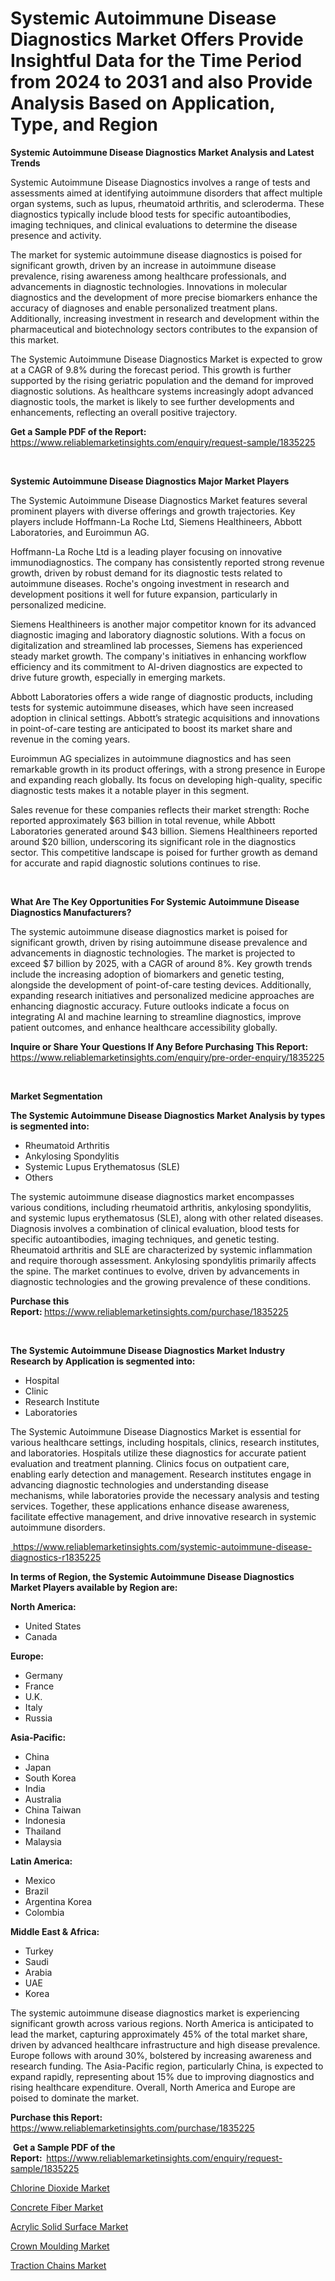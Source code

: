 <p><h1>Systemic Autoimmune Disease Diagnostics Market Offers Provide Insightful Data for the Time Period from 2024 to 2031 and also Provide Analysis Based on Application, Type, and Region</h1></p><p><strong>Systemic Autoimmune Disease Diagnostics Market Analysis and Latest Trends</strong></p>
<p><p>Systemic Autoimmune Disease Diagnostics involves a range of tests and assessments aimed at identifying autoimmune disorders that affect multiple organ systems, such as lupus, rheumatoid arthritis, and scleroderma. These diagnostics typically include blood tests for specific autoantibodies, imaging techniques, and clinical evaluations to determine the disease presence and activity.</p><p>The market for systemic autoimmune disease diagnostics is poised for significant growth, driven by an increase in autoimmune disease prevalence, rising awareness among healthcare professionals, and advancements in diagnostic technologies. Innovations in molecular diagnostics and the development of more precise biomarkers enhance the accuracy of diagnoses and enable personalized treatment plans. Additionally, increasing investment in research and development within the pharmaceutical and biotechnology sectors contributes to the expansion of this market.</p><p>The Systemic Autoimmune Disease Diagnostics Market is expected to grow at a CAGR of 9.8% during the forecast period. This growth is further supported by the rising geriatric population and the demand for improved diagnostic solutions. As healthcare systems increasingly adopt advanced diagnostic tools, the market is likely to see further developments and enhancements, reflecting an overall positive trajectory.</p></p>
<p><strong>Get a Sample PDF of the Report:&nbsp;</strong> <a href="https://www.reliablemarketinsights.com/enquiry/request-sample/1835225?utm_campaign=1620&utm_medium=2&utm_source=Github&utm_content=ia&utm_term=16102024&utm_id=systemic-autoimmune-disease-diagnostics">https://www.reliablemarketinsights.com/enquiry/request-sample/1835225</a></p>
<p>&nbsp;</p>
<p><strong>Systemic Autoimmune Disease Diagnostics Major Market Players</strong></p>
<p><p>The Systemic Autoimmune Disease Diagnostics Market features several prominent players with diverse offerings and growth trajectories. Key players include Hoffmann-La Roche Ltd, Siemens Healthineers, Abbott Laboratories, and Euroimmun AG.</p><p>Hoffmann-La Roche Ltd is a leading player focusing on innovative immunodiagnostics. The company has consistently reported strong revenue growth, driven by robust demand for its diagnostic tests related to autoimmune diseases. Roche's ongoing investment in research and development positions it well for future expansion, particularly in personalized medicine.</p><p>Siemens Healthineers is another major competitor known for its advanced diagnostic imaging and laboratory diagnostic solutions. With a focus on digitalization and streamlined lab processes, Siemens has experienced steady market growth. The company's initiatives in enhancing workflow efficiency and its commitment to AI-driven diagnostics are expected to drive future growth, especially in emerging markets.</p><p>Abbott Laboratories offers a wide range of diagnostic products, including tests for systemic autoimmune diseases, which have seen increased adoption in clinical settings. Abbott’s strategic acquisitions and innovations in point-of-care testing are anticipated to boost its market share and revenue in the coming years.</p><p>Euroimmun AG specializes in autoimmune diagnostics and has seen remarkable growth in its product offerings, with a strong presence in Europe and expanding reach globally. Its focus on developing high-quality, specific diagnostic tests makes it a notable player in this segment.</p><p>Sales revenue for these companies reflects their market strength: Roche reported approximately $63 billion in total revenue, while Abbott Laboratories generated around $43 billion. Siemens Healthineers reported around $20 billion, underscoring its significant role in the diagnostics sector. This competitive landscape is poised for further growth as demand for accurate and rapid diagnostic solutions continues to rise.</p></p>
<p>&nbsp;</p>
<p><strong>What Are The Key Opportunities For Systemic Autoimmune Disease Diagnostics Manufacturers?</strong></p>
<p><p>The systemic autoimmune disease diagnostics market is poised for significant growth, driven by rising autoimmune disease prevalence and advancements in diagnostic technologies. The market is projected to exceed $7 billion by 2025, with a CAGR of around 8%. Key growth trends include the increasing adoption of biomarkers and genetic testing, alongside the development of point-of-care testing devices. Additionally, expanding research initiatives and personalized medicine approaches are enhancing diagnostic accuracy. Future outlooks indicate a focus on integrating AI and machine learning to streamline diagnostics, improve patient outcomes, and enhance healthcare accessibility globally.</p></p>
<p><strong>Inquire or Share Your Questions If Any Before Purchasing This Report:</strong> <a href="https://www.reliablemarketinsights.com/enquiry/pre-order-enquiry/1835225?utm_campaign=1620&utm_medium=2&utm_source=Github&utm_content=ia&utm_term=16102024&utm_id=systemic-autoimmune-disease-diagnostics">https://www.reliablemarketinsights.com/enquiry/pre-order-enquiry/1835225</a></p>
<p>&nbsp;</p>
<p><strong>Market Segmentation</strong></p>
<p><strong>The Systemic Autoimmune Disease Diagnostics Market Analysis by types is segmented into:</strong></p>
<p><ul><li>Rheumatoid Arthritis</li><li>Ankylosing Spondylitis</li><li>Systemic Lupus Erythematosus (SLE)</li><li>Others</li></ul></p>
<p><p>The systemic autoimmune disease diagnostics market encompasses various conditions, including rheumatoid arthritis, ankylosing spondylitis, and systemic lupus erythematosus (SLE), along with other related diseases. Diagnosis involves a combination of clinical evaluation, blood tests for specific autoantibodies, imaging techniques, and genetic testing. Rheumatoid arthritis and SLE are characterized by systemic inflammation and require thorough assessment. Ankylosing spondylitis primarily affects the spine. The market continues to evolve, driven by advancements in diagnostic technologies and the growing prevalence of these conditions.</p></p>
<p><strong>Purchase this Report:&nbsp;</strong><a href="https://www.reliablemarketinsights.com/purchase/1835225?utm_campaign=1620&utm_medium=2&utm_source=Github&utm_content=ia&utm_term=16102024&utm_id=systemic-autoimmune-disease-diagnostics">https://www.reliablemarketinsights.com/purchase/1835225</a></p>
<p>&nbsp;</p>
<p><strong>The Systemic Autoimmune Disease Diagnostics Market Industry Research by Application is segmented into:</strong></p>
<p><ul><li>Hospital</li><li>Clinic</li><li>Research Institute</li><li>Laboratories</li></ul></p>
<p><p>The Systemic Autoimmune Disease Diagnostics Market is essential for various healthcare settings, including hospitals, clinics, research institutes, and laboratories. Hospitals utilize these diagnostics for accurate patient evaluation and treatment planning. Clinics focus on outpatient care, enabling early detection and management. Research institutes engage in advancing diagnostic technologies and understanding disease mechanisms, while laboratories provide the necessary analysis and testing services. Together, these applications enhance disease awareness, facilitate effective management, and drive innovative research in systemic autoimmune disorders.</p></p>
<p><a href="https://www.reliablemarketinsights.com/systemic-autoimmune-disease-diagnostics-r1835225?utm_campaign=1620&utm_medium=2&utm_source=Github&utm_content=ia&utm_term=16102024&utm_id=systemic-autoimmune-disease-diagnostics">&nbsp;https://www.reliablemarketinsights.com/systemic-autoimmune-disease-diagnostics-r1835225</a></p>
<p><strong>In terms of Region, the Systemic Autoimmune Disease Diagnostics Market Players available by Region are:</strong></p>
<p>
    <p> <strong> North America: </strong>
        <ul>
            <li>United States</li>
            <li>Canada</li>
        </ul>
        </p> 
    <p> <strong> Europe: </strong>
        <ul>
            <li>Germany</li>
            <li>France</li>
            <li>U.K.</li>
            <li>Italy</li>
            <li>Russia</li>
        </ul>
        </p> 
    <p> <strong> Asia-Pacific: </strong>
        <ul>
            <li>China</li>
            <li>Japan</li>
            <li>South Korea</li>
            <li>India</li>
            <li>Australia</li>
            <li>China Taiwan</li>
            <li>Indonesia</li>
            <li>Thailand</li>
            <li>Malaysia</li>
        </ul>
        </p> 
    <p> <strong> Latin America: </strong>
        <ul>
            <li>Mexico</li>
            <li>Brazil</li>
            <li>Argentina Korea</li>
            <li>Colombia</li>
        </ul>
        </p> 
    <p> <strong> Middle East & Africa: </strong>
        <ul>
            <li>Turkey</li>
            <li>Saudi</li>
            <li>Arabia</li>
            <li>UAE</li>
            <li>Korea</li>
        </ul>
    </p>
    </p>
<p><p>The systemic autoimmune disease diagnostics market is experiencing significant growth across various regions. North America is anticipated to lead the market, capturing approximately 45% of the total market share, driven by advanced healthcare infrastructure and high disease prevalence. Europe follows with around 30%, bolstered by increasing awareness and research funding. The Asia-Pacific region, particularly China, is expected to expand rapidly, representing about 15% due to improving diagnostics and rising healthcare expenditure. Overall, North America and Europe are poised to dominate the market.</p></p>
<p><strong>Purchase this Report: </strong><a href="https://www.reliablemarketinsights.com/purchase/1835225?utm_campaign=1620&utm_medium=2&utm_source=Github&utm_content=ia&utm_term=16102024&utm_id=systemic-autoimmune-disease-diagnostics">https://www.reliablemarketinsights.com/purchase/1835225</a></p>
<p>&nbsp;<strong>Get a Sample PDF of the Report:&nbsp;&nbsp;</strong><a href="https://www.reliablemarketinsights.com/enquiry/request-sample/1835225?utm_campaign=1620&utm_medium=2&utm_source=Github&utm_content=ia&utm_term=16102024&utm_id=systemic-autoimmune-disease-diagnostics">https://www.reliablemarketinsights.com/enquiry/request-sample/1835225</a></p>
<p><strong></strong></p>
<p><p><a href="https://www.linkedin.com/pulse/future-chlorine-dioxide-market-global-forecast-trends-2024-r34cf?utm_campaign=1620&utm_medium=2&utm_source=Github&utm_content=ia&utm_term=16102024&utm_id=systemic-autoimmune-disease-diagnostics">Chlorine Dioxide Market</a></p><p><a href="https://www.linkedin.com/pulse/opportunities-challenges-concrete-fiber-market-strategic-9cocf?utm_campaign=1620&utm_medium=2&utm_source=Github&utm_content=ia&utm_term=16102024&utm_id=systemic-autoimmune-disease-diagnostics">Concrete Fiber Market</a></p><p><a href="https://www.linkedin.com/pulse/trends-global-acrylic-solid-surface-market-forecast-analysis-0xpbf?utm_campaign=1620&utm_medium=2&utm_source=Github&utm_content=ia&utm_term=16102024&utm_id=systemic-autoimmune-disease-diagnostics">Acrylic Solid Surface Market</a></p><p><a href="https://www.linkedin.com/pulse/crown-moulding-spectrum-usage-patterns-sector-evolution-2024-2031-n5fdf?utm_campaign=1620&utm_medium=2&utm_source=Github&utm_content=ia&utm_term=16102024&utm_id=systemic-autoimmune-disease-diagnostics">Crown Moulding Market</a></p><p><a href="https://www.linkedin.com/pulse/global-traction-chains-market-landscape-future-trends-strategic-j9dbf?utm_campaign=1620&utm_medium=2&utm_source=Github&utm_content=ia&utm_term=16102024&utm_id=systemic-autoimmune-disease-diagnostics">Traction Chains Market</a></p></p>